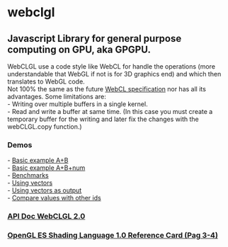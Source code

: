 webclgl
=======
<h2>Javascript Library for general purpose computing on GPU, aka GPGPU.</h2>
WebCLGL use a code style like WebCL for handle the operations (more understandable that WebGL if not is for 3D graphics end) and which then translates to WebGL code.<br />
Not 100% the same as the future <a href="https://en.wikipedia.org/wiki/WebCL">WebCL specification</a> nor has all its advantages. Some limitations are:<br />
- Writing over multiple buffers in a single kernel.<br />
- Read and write a buffer at same time. (In this case you must create a temporary buffer for the writing and later fix the changes with the webCLGL.copy function.)<br />

<h3>Demos</h3>
- <a href="https://rawgit.com/stormcolor/webclgl/master/demos/basic_sum_AB/index.html"> Basic example A+B</a><br />
- <a href="https://rawgit.com/stormcolor/webclgl/master/demos/basic_sum_AB_and_number/index.html"> Basic example A+B+num</a><br />
- <a href="https://rawgit.com/stormcolor/webclgl/master/demos/benchmarks/index.html"> Benchmarks</a><br />
- <a href="https://rawgit.com/stormcolor/webclgl/master/demos/using_vectors/index.html"> Using vectors</a><br />
- <a href="https://rawgit.com/stormcolor/webclgl/master/demos/using_vectors_as_output/index.html"> Using vectors as output</a><br />
- <a href="https://rawgit.com/stormcolor/webclgl/master/demos/compare_values_with_other_ids/index.html"> Compare values with other ids</a><br />


<h3><a href="http://stormcolour.appspot.com/CONTENT/WebCLGL-2.0-API-Doc/WebCLGL.html">API Doc WebCLGL 2.0</a></h3>
<h3><a href="http://www.khronos.org/files/webgl/webgl-reference-card-1_0.pdf">OpenGL ES Shading Language 1.0 Reference Card (Pag 3-4)</a></h3>
<br />
<br />
